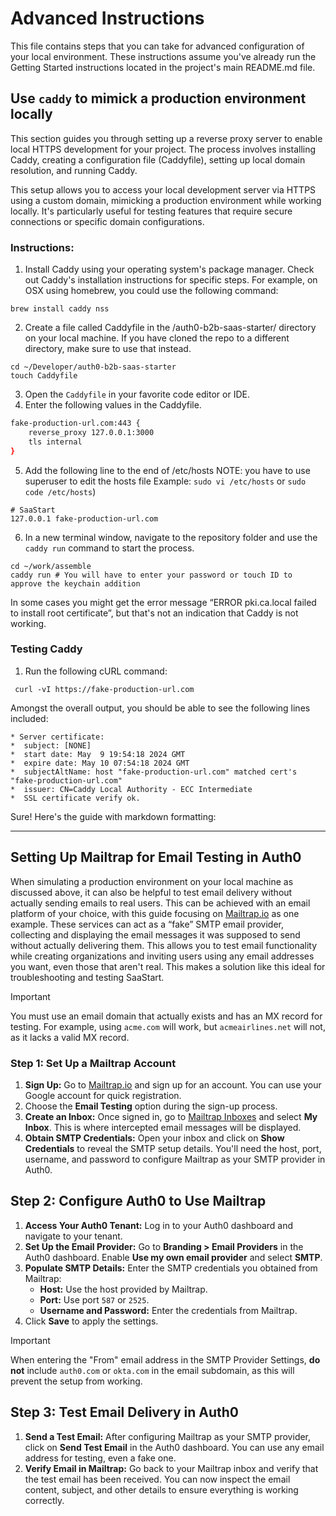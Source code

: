 # Advanced Instructions
This file contains steps that you can take for advanced configuration of your local environment. These instructions assume you've already run the Getting Started instructions located in the project's main README.md file.

## Use `caddy` to mimick a production environment locally

This section guides you through setting up a reverse proxy server to enable local HTTPS development for your project. The process involves installing Caddy, creating a configuration file (Caddyfile), setting up local domain resolution, and running Caddy. 

This setup allows you to access your local development server via HTTPS using a custom domain, mimicking a production environment while working locally. It's particularly useful for testing features that require secure connections or specific domain configurations.

### Instructions:

1. Install Caddy using your operating system's package manager. Check out Caddy's installation instructions for specific steps. For example, on OSX using homebrew, you could use the following command:
```shell
brew install caddy nss
```
2. Create a file called Caddyfile in the /auth0-b2b-saas-starter/ directory on your local machine. If you have cloned the repo to a different directory, make sure to use that instead.

```shell
cd ~/Developer/auth0-b2b-saas-starter
touch Caddyfile
```
3. Open the `Caddyfile` in your favorite code editor or IDE.
4. Enter the following values in the Caddyfile.
```bash
fake-production-url.com:443 {
	reverse_proxy 127.0.0.1:3000
	tls internal
}
```
5. Add the following line to the end of /etc/hosts 
NOTE: you have to use superuser to edit the hosts file
Example: `sudo vi /etc/hosts` or `sudo code /etc/hosts`)
```shell
# SaaStart
127.0.0.1 fake-production-url.com
```
6. In a new terminal window, navigate to the repository folder and use the `caddy run` command to start the process.
```shell
cd ~/work/assemble
caddy run # You will have to enter your password or touch ID to approve the keychain addition
```

In some cases you might get the error message “ERROR pki.ca.local failed to install root certificate”, but that's not an indication that Caddy is not working.

### Testing Caddy
1. Run the following cURL command:
```shell
 curl -vI https://fake-production-url.com
```

Amongst the overall output, you should be able to see the following lines included:
```shell
* Server certificate:
*  subject: [NONE]
*  start date: May  9 19:54:18 2024 GMT
*  expire date: May 10 07:54:18 2024 GMT
*  subjectAltName: host "fake-production-url.com" matched cert's "fake-production-url.com"
*  issuer: CN=Caddy Local Authority - ECC Intermediate
*  SSL certificate verify ok.
```

Sure! Here's the guide with markdown formatting:

---

## Setting Up Mailtrap for Email Testing in Auth0

When simulating a production environment on your local machine as discussed above, it can also be helpful to test email delivery without actually sending emails to real users. This can be achieved with an email platform of your choice, with this guide focusing on [Mailtrap.io](https://mailtrap.io) as one example. These services can act as a “fake” SMTP email provider, collecting and displaying the email messages it was supposed to send without actually delivering them. This allows you to test email functionality while creating organizations and inviting users using any email addresses you want, even those that aren't real. This makes a solution like this ideal for troubleshooting and testing SaaStart.

> [!IMPORTANT]
> You must use an email domain that actually exists and has an MX record for testing. For example, using `acme.com` will work, but `acmeairlines.net` will not, as it lacks a valid MX record.

### Step 1: Set Up a Mailtrap Account

1. **Sign Up:** Go to [Mailtrap.io](https://mailtrap.io) and sign up for an account. You can use your Google account for quick registration.
2. Choose the **Email Testing** option during the sign-up process.
3. **Create an Inbox:** Once signed in, go to [Mailtrap Inboxes](https://mailtrap.io/inboxes) and select **My Inbox**. This is where intercepted email messages will be displayed.
4. **Obtain SMTP Credentials:** Open your inbox and click on **Show Credentials** to reveal the SMTP setup details. You'll need the host, port, username, and password to configure Mailtrap as your SMTP provider in Auth0.

## Step 2: Configure Auth0 to Use Mailtrap

1. **Access Your Auth0 Tenant:** Log in to your Auth0 dashboard and navigate to your tenant.
2. **Set Up the Email Provider:** Go to **Branding > Email Providers** in the Auth0 dashboard. Enable **Use my own email provider** and select **SMTP**.
3. **Populate SMTP Details:** Enter the SMTP credentials you obtained from Mailtrap:
     - **Host:** Use the host provided by Mailtrap.
     - **Port:** Use port `587` or `2525`.
     - **Username and Password:** Enter the credentials from Mailtrap.
4. Click **Save** to apply the settings.

> [!IMPORTANT]
> When entering the "From" email address in the SMTP Provider Settings, **do not** include `auth0.com` or `okta.com` in the email subdomain, as this will prevent the setup from working.

## Step 3: Test Email Delivery in Auth0

1. **Send a Test Email:** After configuring Mailtrap as your SMTP provider, click on **Send Test Email** in the Auth0 dashboard. You can use any email address for testing, even a fake one.
2. **Verify Email in Mailtrap:** Go back to your Mailtrap inbox and verify that the test email has been received. You can now inspect the email content, subject, and other details to ensure everything is working correctly.

